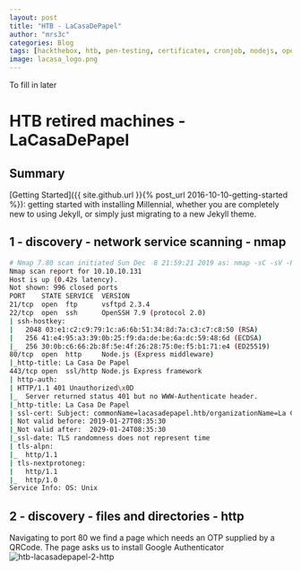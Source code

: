 ```yaml
---
layout: post
title: "HTB - LaCasaDePapel"
author: "mrs3c"
categories: Blog
tags: [hackthebox, htb, pen-testing, certificates, cronjob, nodejs, openssl, otp, php, psysh, ssh rsa auth, ssh, vsftpd]
image: lacasa_logo.png
---
```


To fill in later

# HTB retired machines - LaCasaDePapel

## Summary

[Getting Started]({{ site.github.url }}{% post_url 2016-10-10-getting-started %}): getting started with installing Millennial, whether you are completely new to using Jekyll, or simply just migrating to a new Jekyll theme.

## 1 - discovery - network service scanning - nmap

```bash
# Nmap 7.80 scan initiated Sun Dec  8 21:59:21 2019 as: nmap -sC -sV -Pn -oA nmap/lacasadepapel 10.10.10.131
Nmap scan report for 10.10.10.131
Host is up (0.42s latency).
Not shown: 996 closed ports
PORT    STATE SERVICE  VERSION
21/tcp  open  ftp      vsftpd 2.3.4
22/tcp  open  ssh      OpenSSH 7.9 (protocol 2.0)
| ssh-hostkey:
|   2048 03:e1:c2:c9:79:1c:a6:6b:51:34:8d:7a:c3:c7:c8:50 (RSA)
|   256 41:e4:95:a3:39:0b:25:f9:da:de:be:6a:dc:59:48:6d (ECDSA)
|_  256 30:0b:c6:66:2b:8f:5e:4f:26:28:75:0e:f5:b1:71:e4 (ED25519)
80/tcp  open  http     Node.js (Express middleware)
|_http-title: La Casa De Papel
443/tcp open  ssl/http Node.js Express framework
| http-auth:
| HTTP/1.1 401 Unauthorized\x0D
|_  Server returned status 401 but no WWW-Authenticate header.
|_http-title: La Casa De Papel
| ssl-cert: Subject: commonName=lacasadepapel.htb/organizationName=La Casa De Papel
| Not valid before: 2019-01-27T08:35:30
|_Not valid after:  2029-01-24T08:35:30
|_ssl-date: TLS randomness does not represent time
| tls-alpn:
|_  http/1.1
| tls-nextprotoneg:
|   http/1.1
|_  http/1.0
Service Info: OS: Unix
```

## 2 - discovery - files and directories - http

Navigating to port 80 we find a page which needs an OTP supplied by a QRCode. The page asks us to install Google Authenticator
![htb-lacasadepapel-2-http](https://mrjak3.github.io/assets/img/htb-lacasadepapel-2-http.png)
